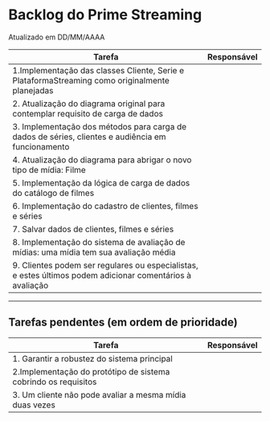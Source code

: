 # Backlog do Prime Streaming
Atualizado em DD/MM/AAAA

| Tarefa      | Responsável |
| ----------- | ----------- |
| 1.Implementação das classes Cliente, Serie e PlataformaStreaming como originalmente planejadas    |  |
| 2. Atualização do diagrama original para contemplar requisito de carga de dados |        |
| 3. Implementação dos métodos para carga de dados de séries, clientes e audiência em funcionamento  |       |
| 4. Atualização do diagrama para abrigar o novo tipo de mídia: Filme |       |
| 5. Implementação da lógica de carga de dados do catálogo de filmes |       |
| 6. Implementação do cadastro de clientes, filmes e séries |        |
| 7. Salvar dados de clientes, filmes e séries |        |
| 8. Implementação do sistema de avaliação de mídias: uma mídia tem sua avaliação média |        |
| 9. Clientes podem ser regulares ou especialistas, e estes últimos podem adicionar comentários à avaliação |    |


----

## Tarefas pendentes (em ordem de prioridade)

| Tarefa      | Responsável |
| ----------- | ----------- |
| 1. Garantir a robustez do sistema principal    |  |
| 2.Implementação do protótipo de sistema cobrindo os requisitos   |  |
| 3. Um cliente não pode avaliar a mesma mídia duas vezes  |  | 
